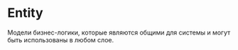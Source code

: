 # Entity
Модели бизнес-логики, которые являются общими для системы и могут быть использованы в любом слое.
